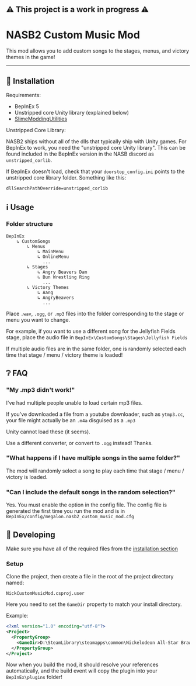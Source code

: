 ## ⚠️ This project is a work in progress ⚠️

# NASB2 Custom Music Mod

This mod allows you to add custom songs to the stages, menus, and victory themes in the game!
_____

## 🚀 Installation

Requirements:

- BepInEx 5
- Unstripped core Unity library (explained below)
- [SlimeModdingUtilities](https://github.com/DeadlyKitten/SlimeModdingUtilities)

Unstripped Core Library:

NASB2 ships without all of the dlls that typically ship with Unity games. For BepInEx to work, you need the "unstripped core Unity library". This can be found included in the BepInEx version in the NASB discord as `unstripped_corlib`.

If BepInEx doesn't load, check that your `doorstop_config.ini` points to the unstripped core library folder. Something like this:

```
dllSearchPathOverride=unstripped_corlib
```

## ℹ Usage

### Folder structure
```
BepInEx
    ↳ CustomSongs
        ↳ Menus
            ↳ MainMenu
            ↳ OnlineMenu
              ...
        ↳ Stages
            ↳ Angry Beavers Dam
            ↳ Bun Wrestling Ring
              ...
        ↳ Victory Themes
            ↳ Aang
            ↳ AngryBeavers
              ...
```

Place `.wav`, `.ogg`, or `.mp3` files into the folder corresponding to the stage or menu you want to change.

For example, if you want to use a different song for the Jellyfish Fields stage, place the audio file in `BepInEx\CustomSongs\Stages\Jellyfish Fields`

If multiple audio files are in the same folder, one is randomly selected each time that stage / menu / victory theme is loaded!

## ❔ FAQ

### "My .mp3 didn't work!"
I've had multiple people unable to load certain mp3 files.

If you've downloaded a file from a youtube downloader, such as `ytmp3.cc`, your file might actually be an `.m4a` disguised as a `.mp3`

Unity cannot load these (it seems).

Use a different converter, or convert to `.ogg` instead! Thanks.

### "What happens if I have multiple songs in the same folder?"

The mod will randomly select a song to play each time that stage / menu / victory is loaded.

### "Can I include the default songs in the random selection?"

Yes. You must enable the option in the config file. The config file is generated the first time you run the mod and is in `BepInEx/config/megalon.nasb2_custom_music_mod.cfg`

## 🔧 Developing

Make sure you have all of the required files from the [installation section](https://github.com/megalon/nasb2-custom-music-mod#-installation)

### Setup

Clone the project, then create a file in the root of the project directory named:

`NickCustomMusicMod.csproj.user`

Here you need to set the `GameDir` property to match your install directory.

Example:
```xml
<?xml version="1.0" encoding="utf-8"?>
<Project>
  <PropertyGroup>
    <GameDir>D:\SteamLibrary\steamapps\common\Nickelodeon All-Star Brawl 2</GameDir>
  </PropertyGroup>
</Project>
```

Now when you build the mod, it should resolve your references automatically, and the build event will copy the plugin into your `BepInEx\plugins` folder!
